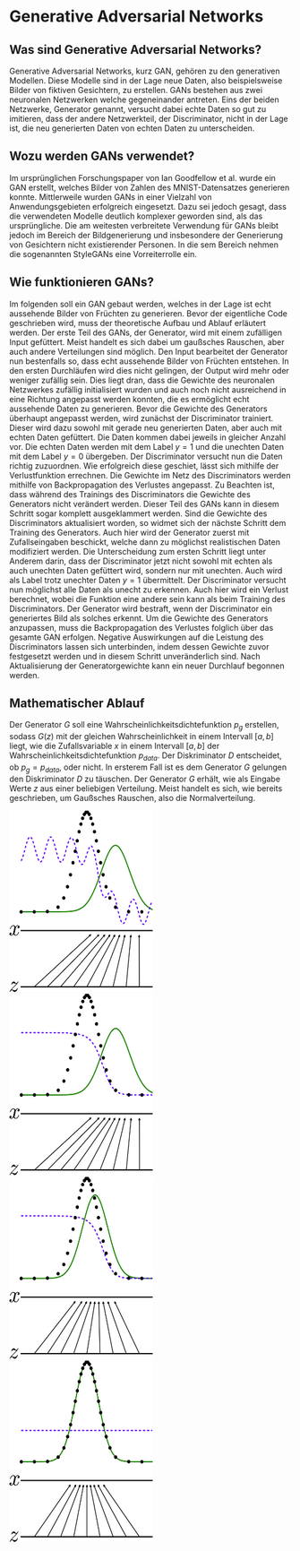 # Generative Adversarial Networks

## Was sind Generative Adversarial Networks?
Generative Adversarial Networks, kurz GAN, gehören zu den generativen Modellen. Diese Modelle sind in der Lage neue Daten, also beispielsweise Bilder von fiktiven Gesichtern, zu erstellen.
GANs bestehen aus zwei neuronalen Netzwerken welche gegeneinander antreten.
Eins der beiden Netzwerke, Generator genannt, versucht dabei echte Daten so gut zu imitieren, dass der andere Netzwerkteil, der Discriminator, nicht in der Lage ist, die neu generierten Daten von echten Daten zu unterscheiden.

## Wozu werden GANs verwendet?
Im ursprünglichen Forschungspaper von Ian Goodfellow et al. wurde ein GAN erstellt, welches Bilder von Zahlen des MNIST-Datensatzes generieren konnte.
Mittlerweile wurden GANs in einer Vielzahl von Anwendungsgebieten erfolgreich eingesetzt. Dazu sei jedoch gesagt, dass die verwendeten Modelle deutlich komplexer geworden sind, als das ursprüngliche.
Die am weitesten verbreitete Verwendung für GANs bleibt jedoch im Bereich der Bildgenerierung und insbesondere der Generierung von Gesichtern nicht existierender Personen.
In die sem Bereich nehmen die sogenannten StyleGANs eine Vorreiterrolle ein.

## Wie funktionieren GANs?
Im folgenden soll ein GAN gebaut werden, welches in der Lage ist echt aussehende Bilder von Früchten zu generieren.
Bevor der eigentliche Code geschrieben wird, muss der theoretische Aufbau und Ablauf erläutert werden.
Der erste Teil des GANs, der Generator, wird mit einem zufälligen Input gefüttert. Meist handelt es sich dabei um gaußsches Rauschen, aber auch andere Verteilungen sind möglich.
Den Input bearbeitet der Generator nun bestenfalls so, dass echt aussehende Bilder von Früchten entstehen. In den ersten Durchläufen wird dies nicht gelingen, der Output wird mehr oder weniger zufällig sein.
Dies liegt dran, dass die Gewichte des neuronalen Netzwerkes zufällig initialisiert wurden und auch noch nicht ausreichend in eine Richtung angepasst werden konnten, die es ermöglicht echt aussehende Daten zu generieren.
Bevor die Gewichte des Generators überhaupt angepasst werden, wird zunächst der Discriminator trainiert.
Dieser wird dazu sowohl mit gerade neu generierten Daten, aber auch mit echten Daten gefüttert. Die Daten kommen dabei jeweils in gleicher Anzahl vor.
Die echten Daten werden mit dem Label $y=1$ und die unechten Daten mit dem Label $y=0$ übergeben.
Der Discriminator versucht nun die Daten richtig zuzuordnen. Wie erfolgreich diese geschiet, lässt sich mithilfe der Verlustfunktion errechnen.
Die Gewichte im Netz des Discriminators werden mithilfe von Backpropagation des Verlustes angepasst.
Zu Beachten ist, dass während des Trainings des Discriminators die Gewichte des Generators nicht verändert werden. Dieser Teil des GANs kann in diesem Schritt sogar komplett ausgeklammert werden.
Sind die Gewichte des Discriminators aktualisiert worden, so widmet sich der nächste Schritt dem Training des Generators.
Auch hier wird der Generator zuerst mit Zufallseingaben beschickt, welche dann zu möglichst realistischen Daten modifiziert werden.
Die Unterscheidung zum ersten Schritt liegt unter Anderem darin, dass der Discriminator jetzt nicht sowohl mit echten als auch unechten Daten gefüttert wird, sondern nur mit unechten.
Auch wird als Label trotz unechter Daten $y=1$ übermittelt.
Der Discriminator versucht nun möglichst alle Daten als unecht zu erkennen. Auch hier wird ein Verlust berechnet, wobei die Funktion eine andere sein kann als beim Training des Discriminators. 
Der Generator wird bestraft, wenn der Discriminator ein generiertes Bild als solches erkennt.
Um die Gewichte des Generators anzupassen, muss die Backpropagation des Verlustes folglich über das gesamte GAN erfolgen.
Negative Auswirkungen auf die Leistung des Discriminators lassen sich unterbinden, indem dessen Gewichte zuvor festgesetzt werden und in diesem Schritt unveränderlich sind.
Nach Aktualisierung der Generatorgewichte kann ein neuer Durchlauf begonnen werden.

## Mathematischer Ablauf
Der Generator $G$ soll eine Wahrscheinlichkeitsdichtefunktion $p_g$ erstellen, sodass $G(z)$ mit der gleichen Wahrscheinlichkeit in einem Intervall $[a, b]$ liegt, wie die Zufallsvariable $x$ in einem Intervall $[a, b]$ der Wahrscheinlichkeitsdichtefunktion $p_{data}$.
Der Diskriminator $D$ entscheidet, ob $p_g=p_{data}$, oder nicht. In ersterem Fall ist es dem Generator $G$ gelungen den Diskriminator $D$ zu täuschen.
Der Generator $G$ erhält, wie als Eingabe Werte $z$ aus einer beliebigen Verteilung. Meist handelt es sich, wie bereits geschrieben, um Gaußsches Rauschen, also die Normalverteilung.

<img src="https://github.com/JFJ0831/VIDLMP/blob/8775769721fbca1ca9c5ed038a3db14863064016/08_1.png" title="Abbildung 1" width="256"/>
<img src="https://github.com/JFJ0831/VIDLMP/blob/8775769721fbca1ca9c5ed038a3db14863064016/08_2.png" title="Abbildung 2" width="256"/>
<img src="https://github.com/JFJ0831/VIDLMP/blob/8775769721fbca1ca9c5ed038a3db14863064016/08_3.png" title="Abbildung 3" width="256"/>
<img src="https://github.com/JFJ0831/VIDLMP/blob/8775769721fbca1ca9c5ed038a3db14863064016/08_4.png" title="Abbildung 4" width="256"/>
